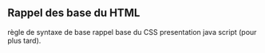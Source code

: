 ## Rappel des base du HTML
règle de syntaxe de base
rappel base du CSS
presentation java script (pour plus tard).